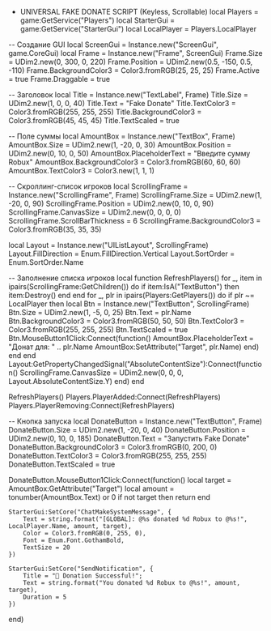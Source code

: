- UNIVERSAL FAKE DONATE SCRIPT (Keyless, Scrollable)
local Players = game:GetService("Players")
local StarterGui = game:GetService("StarterGui")
local LocalPlayer = Players.LocalPlayer

-- Создание GUI
local ScreenGui = Instance.new("ScreenGui", game.CoreGui)
local Frame = Instance.new("Frame", ScreenGui)
Frame.Size = UDim2.new(0, 300, 0, 220)
Frame.Position = UDim2.new(0.5, -150, 0.5, -110)
Frame.BackgroundColor3 = Color3.fromRGB(25, 25, 25)
Frame.Active = true
Frame.Draggable = true

-- Заголовок
local Title = Instance.new("TextLabel", Frame)
Title.Size = UDim2.new(1, 0, 0, 40)
Title.Text = "Fake Donate"
Title.TextColor3 = Color3.fromRGB(255, 255, 255)
Title.BackgroundColor3 = Color3.fromRGB(45, 45, 45)
Title.TextScaled = true

-- Поле суммы
local AmountBox = Instance.new("TextBox", Frame)
AmountBox.Size = UDim2.new(1, -20, 0, 30)
AmountBox.Position = UDim2.new(0, 10, 0, 50)
AmountBox.PlaceholderText = "Введите сумму Robux"
AmountBox.BackgroundColor3 = Color3.fromRGB(60, 60, 60)
AmountBox.TextColor3 = Color3.new(1, 1, 1)

-- Скроллинг-список игроков
local ScrollingFrame = Instance.new("ScrollingFrame", Frame)
ScrollingFrame.Size = UDim2.new(1, -20, 0, 90)
ScrollingFrame.Position = UDim2.new(0, 10, 0, 90)
ScrollingFrame.CanvasSize = UDim2.new(0, 0, 0, 0)
ScrollingFrame.ScrollBarThickness = 6
ScrollingFrame.BackgroundColor3 = Color3.fromRGB(35, 35, 35)

local Layout = Instance.new("UIListLayout", ScrollingFrame)
Layout.FillDirection = Enum.FillDirection.Vertical
Layout.SortOrder = Enum.SortOrder.Name

-- Заполнение списка игроков
local function RefreshPlayers()
    for _, item in ipairs(ScrollingFrame:GetChildren()) do
        if item:IsA("TextButton") then item:Destroy() end
    end
    for _, plr in ipairs(Players:GetPlayers()) do
        if plr ~= LocalPlayer then
            local Btn = Instance.new("TextButton", ScrollingFrame)
            Btn.Size = UDim2.new(1, -5, 0, 25)
            Btn.Text = plr.Name
            Btn.BackgroundColor3 = Color3.fromRGB(50, 50, 50)
            Btn.TextColor3 = Color3.fromRGB(255, 255, 255)
            Btn.TextScaled = true
            Btn.MouseButton1Click:Connect(function()
                AmountBox.PlaceholderText = "Донат для: " .. plr.Name
                AmountBox:SetAttribute("Target", plr.Name)
            end)
        end
    end
    Layout:GetPropertyChangedSignal("AbsoluteContentSize"):Connect(function()
        ScrollingFrame.CanvasSize = UDim2.new(0, 0, 0, Layout.AbsoluteContentSize.Y)
    end)
end

RefreshPlayers()
Players.PlayerAdded:Connect(RefreshPlayers)
Players.PlayerRemoving:Connect(RefreshPlayers)

-- Кнопка запуска
local DonateButton = Instance.new("TextButton", Frame)
DonateButton.Size = UDim2.new(1, -20, 0, 40)
DonateButton.Position = UDim2.new(0, 10, 0, 185)
DonateButton.Text = "Запустить Fake Donate"
DonateButton.BackgroundColor3 = Color3.fromRGB(0, 200, 0)
DonateButton.TextColor3 = Color3.fromRGB(255, 255, 255)
DonateButton.TextScaled = true

DonateButton.MouseButton1Click:Connect(function()
    local target = AmountBox:GetAttribute("Target")
    local amount = tonumber(AmountBox.Text) or 0
    if not target then return end

    StarterGui:SetCore("ChatMakeSystemMessage", {
        Text = string.format("[GLOBAL]: @%s donated %d Robux to @%s!", LocalPlayer.Name, amount, target),
        Color = Color3.fromRGB(0, 255, 0),
        Font = Enum.Font.GothamBold,
        TextSize = 20
    })

    StarterGui:SetCore("SendNotification", {
        Title = "💸 Donation Successful!";
        Text = string.format("You donated %d Robux to @%s!", amount, target),
        Duration = 5
    })
end)

